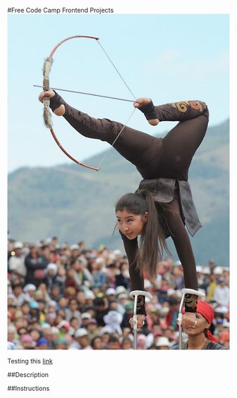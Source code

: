 
#Free Code Camp Frontend Projects
![Bow and Arrow Mongolia Championships](bowArrow.jpg)

Testing this [link](http://dannysview.com)

##Description

##Instructions